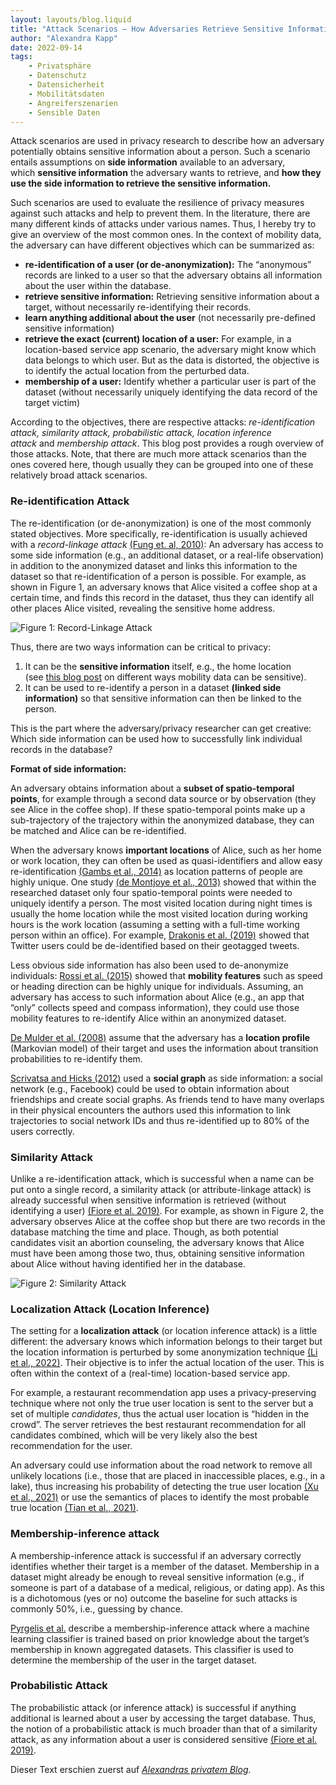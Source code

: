 ```yaml
---
layout: layouts/blog.liquid
title: "Attack Scenarios – How Adversaries Retrieve Sensitive Information"
author: "Alexandra Kapp"
date: 2022-09-14
tags: 
    - Privatsphäre
    - Datenschutz
    - Datensicherheit
    - Mobilitätsdaten
    - Angreiferszenarien
    - Sensible Daten
---
```


Attack scenarios are used in privacy research to describe how an adversary potentially obtains sensitive information about a person. Such a scenario entails assumptions on **side information** available to an adversary, which **sensitive information** the adversary wants to retrieve, and **how they use the side information to retrieve the sensitive information.**

Such scenarios are used to evaluate the resilience of privacy measures against such attacks and help to prevent them. In the literature, there are many different kinds of attacks under various names. Thus, I hereby try to give an overview of the most common ones.
In the context of mobility data, the adversary can have different objectives which can be summarized as:

- **re-identification of a user (or de-anonymization):** The “anonymous” records are linked to a user so that the adversary obtains all information about the user within the database.
- **retrieve sensitive information:** Retrieving sensitive information about a target, without necessarily re-identifying their records.
- **learn anything additional about the user** (not necessarily pre-defined sensitive information)
- **retrieve the exact (current) location of a user:** For example, in a location-based service app scenario, the adversary might know which data belongs to which user. But as the data is distorted, the objective is to identify the actual location from the perturbed data.
- **membership of a user:** Identify whether a particular user is part of the dataset (without necessarily uniquely identifying the data record of the target victim)

According to the objectives, there are respective attacks: _re-identification attack, similarity attack, probabilistic attack, location inference attack_ and _membership attack_. This blog post provides a rough overview of those attacks. Note, that there are much more attack scenarios than the ones covered here, though usually they can be grouped into one of these relatively broad attack scenarios.

### Re-identification Attack

The re-identification (or de-anonymization) is one of the most commonly stated objectives. More specifically, re-identification is usually achieved with a _record-linkage attack_ [(Fung et. al, 2010)](https://dl.acm.org/doi/10.1145/1749603.1749605): An adversary has access to some side information (e.g., an additional dataset, or a real-life observation) in addition to the anonymized dataset and links this information to the dataset so that re-identification of a person is possible. For example, as shown in Figure 1, an adversary knows that Alice visited a coffee shop at a certain time, and finds this record in the dataset, thus they can identify all other places Alice visited, revealing the sensitive home address.

![Figure 1: Record-Linkage Attack](/assets/images/blog/figure1_record_linkage_attack.png)

Thus, there are two ways information can be critical to privacy:

1. It can be the **sensitive information** itself, e.g., the home location (see [this blog post](https://www.freemove.space/blog/how-is-mobility-data-sensitive-information/) on different ways mobility data can be sensitive).
2. It can be used to re-identify a person in a dataset **(linked side information)** so that sensitive information can then be linked to the person.

This is the part where the adversary/privacy researcher can get creative: Which side information can be used how to successfully link individual records in the database?

**Format of side information:**

An adversary obtains information about a **subset of spatio-temporal points**, for example through a second data source or by observation (they see Alice in the coffee shop). If these spatio-temporal points make up a sub-trajectory of the trajectory within the anonymized database, they can be matched and Alice can be re-identified.

When the adversary knows **important locations** of Alice, such as her home or work location, they can often be used as quasi-identifiers and allow easy re-identification [(Gambs et al., 2014)](https://www.sciencedirect.com/science/article/pii/S0022000014000683) as location patterns of people are highly unique. One study [(de Montjoye et al., 2013)](https://www.sciencedirect.com/science/article/pii/S0022000014000683) showed that within the researched dataset only four spatio-temporal points were needed to uniquely identify a person. The most visited location during night times is usually the home location while the most visited location during working hours is the work location (assuming a setting with a full-time working person within an office). For example, [Drakonis et al. (2019)](https://www.ndss-symposium.org/wp-content/uploads/2019/02/ndss2019_01A-6_Drakonakis_paper.pdf) showed that Twitter users could be de-identified based on their geotagged tweets.

Less obvious side information has also been used to de-anonymize individuals: [Rossi et al. (2015)](https://epjdatascience.springeropen.com/counter/pdf/10.1140/epjds/s13688-015-0049-x.pdf) showed that **mobility features** such as speed or heading direction can be highly unique for individuals. Assuming, an adversary has access to such information about Alice (e.g., an app that “only” collects speed and compass information), they could use those mobility features to re-identify Alice within an anonymized dataset.

[De Mulder et al. (2008)](https://dl.acm.org/doi/10.1145/1456403.1456409) assume that the adversary has a **location profile** (Markovian model) of their target and uses the information about transition probabilities to re-identify them.

[Scrivatsa and Hicks (2012)](https://dl.acm.org/doi/10.1145/2382196.2382262) used a **social graph** as side information: a social network (e.g., Facebook) could be used to obtain information about friendships and create social graphs. As friends tend to have many overlaps in their physical encounters the authors used this information to link trajectories to social network IDs and thus re-identified up to 80% of the users correctly.

### Similarity Attack

Unlike a re-identification attack, which is successful when a name can be put onto a single record, a similarity attack (or attribute-linkage attack) is already successful when sensitive information is retrieved (without identifying a user) [(Fiore et al. 2019)](https://arxiv.org/abs/1903.12211). For example, as shown in Figure 2, the adversary observes Alice at the coffee shop but there are two records in the database matching the time and place. Though, as both potential candidates visit an abortion counseling, the adversary knows that Alice must have been among those two, thus, obtaining sensitive information about Alice without having identified her in the database.

![Figure 2: Similarity Attack](/assets/images/blog/figure2_similarity_attack.png)

### Localization Attack (Location Inference)

The setting for a **localization attack** (or location inference attack) is a little different: the adversary knows which information belongs to their target but the location information is perturbed by some anonymization technique [(Li et al., 2022)](https://cloud.freemove.space/index.php/s/BKZ29D9tgao99LX?dir=undefined&path=%2FPost%2012%3A%20Attack%20Scenarios%20-%20How%20Adversaries%20Retrieve%20Sensitive%20Information&openfile=80417). Their objective is to infer the actual location of the user. This is often within the context of a (real-time) location-based service app.

For example, a restaurant recommendation app uses a privacy-preserving technique where not only the true user location is sent to the server but a set of multiple _candidates_, thus the actual user location is “hidden in the crowd”. The server retrieves the best restaurant recommendation for all candidates combined, which will be very likely also the best recommendation for the user.

An adversary could use information about the road network to remove all unlikely locations (i.e., those that are placed in inaccessible places, e.g., in a lake), thus increasing his probability of detecting the true user location [(Xu et al., 2021)](https://www.mdpi.com/2076-3417/11/10/4594/htm) or use the semantics of places to identify the most probable true location [(Tian et al., 2021)](https://ieeexplore.ieee.org/stamp/stamp.jsp?tp=&arnumber=9395611).

### Membership-inference attack

A membership-inference attack is successful if an adversary correctly identifies whether their target is a member of the dataset. Membership in a dataset might already be enough to reveal sensitive information (e.g., if someone is part of a database of a medical, religious, or dating app). As this is a dichotomous (yes or no) outcome the baseline for such attacks is commonly 50%, i.e., guessing by chance.

[Pyrgelis et al.](https://arxiv.org/abs/1708.06145) describe a membership-inference attack where a machine learning classifier is trained based on prior knowledge about the target’s membership in known aggregated datasets. This classifier is used to determine the membership of the user in the target dataset.

### Probabilistic Attack

The probabilistic attack (or inference attack) is successful if anything additional is learned about a user by accessing the target database. Thus, the notion of a probabilistic attack is much broader than that of a similarity attack, as any information about a user is considered sensitive [(Fiore et al. 2019)](https://arxiv.org/abs/1903.12211).

Dieser Text erschien zuerst auf [_Alexandras privatem Blog_](https://alexandrakapp.blog/).
